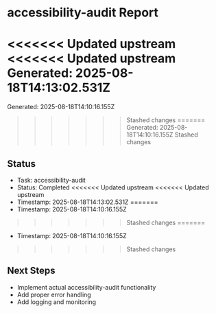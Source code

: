 # accessibility-audit Report

<<<<<<< Updated upstream
<<<<<<< Updated upstream
Generated: 2025-08-18T14:13:02.531Z
=======
Generated: 2025-08-18T14:10:16.155Z
>>>>>>> Stashed changes
=======
Generated: 2025-08-18T14:10:16.155Z
>>>>>>> Stashed changes

## Status
- Task: accessibility-audit
- Status: Completed
<<<<<<< Updated upstream
<<<<<<< Updated upstream
- Timestamp: 2025-08-18T14:13:02.531Z
=======
- Timestamp: 2025-08-18T14:10:16.155Z
>>>>>>> Stashed changes
=======
- Timestamp: 2025-08-18T14:10:16.155Z
>>>>>>> Stashed changes

## Next Steps
- Implement actual accessibility-audit functionality
- Add proper error handling
- Add logging and monitoring
